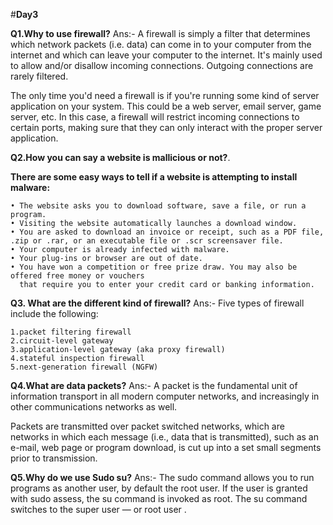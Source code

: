 #**Day3**

**Q1.Why to use firewall?**
Ans:- A firewall is simply a filter that determines which network packets (i.e. data) can come in to your computer from the internet 
and which can leave your computer to the internet. 
It's mainly used to allow and/or disallow incoming connections. 
Outgoing connections are rarely filtered.

The only time you'd need a firewall is if you're running some kind of server application on your system. 
This could be a web server, email server, game server, etc. 
In this case, a firewall will restrict incoming connections to certain ports, making sure that they can only interact with the proper server application.

**Q2.How you can say a website is mallicious or not?**.

**There are some easy ways to tell if a website is attempting to install malware:**

    • The website asks you to download software, save a file, or run a program.
    • Visiting the website automatically launches a download window.
    • You are asked to download an invoice or receipt, such as a PDF file, .zip or .rar, or an executable file or .scr screensaver file.
    • Your computer is already infected with malware.
    • Your plug-ins or browser are out of date.
    • You have won a competition or free prize draw. You may also be offered free money or vouchers 
      that require you to enter your credit card or banking information.
      
  **Q3. What are the different kind of firewall?**
  Ans:- Five types of firewall include the following:

    1.packet filtering firewall
    2.circuit-level gateway
    3.application-level gateway (aka proxy firewall)
    4.stateful inspection firewall
    5.next-generation firewall (NGFW)
 
 **Q4.What are data packets?**
 Ans:- A packet is the fundamental unit of information transport in all modern computer networks, and increasingly in other communications networks as well.

Packets are transmitted over packet switched networks, which are networks in which each message (i.e., data that is transmitted), such as an e-mail, web page or program download, is cut up into a set small segments prior to transmission.

**Q5.Why do we use Sudo su?**
Ans:- The sudo command allows you to run programs as another user, by default the root user. If the user is granted with sudo assess, the su command is invoked as root.
The su command switches to the super user — or root user .

